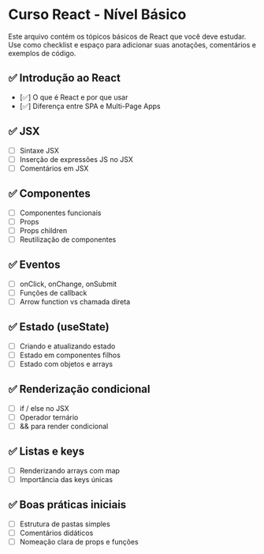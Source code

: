 # Curso React - Nível Básico

Este arquivo contém os tópicos básicos de React que você deve estudar.  
Use como checklist e espaço para adicionar suas anotações, comentários e exemplos de código.

## ✅ Introdução ao React
- [✅] O que é React e por que usar
- [✅] Diferença entre SPA e Multi-Page Apps

## ✅ JSX
- [ ] Sintaxe JSX
- [ ] Inserção de expressões JS no JSX
- [ ] Comentários em JSX

## ✅ Componentes
- [ ] Componentes funcionais
- [ ] Props
- [ ] Props children
- [ ] Reutilização de componentes

## ✅ Eventos
- [ ] onClick, onChange, onSubmit
- [ ] Funções de callback
- [ ] Arrow function vs chamada direta

## ✅ Estado (useState)
- [ ] Criando e atualizando estado
- [ ] Estado em componentes filhos
- [ ] Estado com objetos e arrays

## ✅ Renderização condicional
- [ ] if / else no JSX
- [ ] Operador ternário
- [ ] && para render condicional

## ✅ Listas e keys
- [ ] Renderizando arrays com map
- [ ] Importância das keys únicas

## ✅ Boas práticas iniciais
- [ ] Estrutura de pastas simples
- [ ] Comentários didáticos
- [ ] Nomeação clara de props e funções
